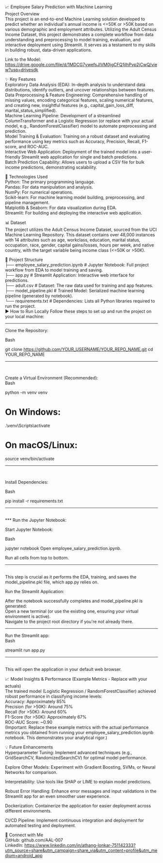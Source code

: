 📈 Employee Salary Prediction with Machine Learning
<br>
Project Overview
<br>
This project is an end-to-end Machine Learning solution developed to predict whether an individual's annual income is <=50K or >50K based on various demographic and employment attributes. Utilizing the Adult Census Income Dataset, this project demonstrates a complete workflow from data understanding and preprocessing to model training, evaluation, and interactive deployment using Streamlit. It serves as a testament to my skills in building robust, data-driven applications.


Link to the Model: https://drive.google.com/file/d/1MDCG7ywefsJlVM0jgCFQ1jlhPvp2jCwQ/view?usp=drivesdk


✨ Key Features
<br>
Exploratory Data Analysis (EDA): In-depth analysis to understand data distributions, identify outliers, and uncover relationships between features.
<br>
Data Preprocessing & Feature Engineering: Comprehensive handling of missing values, encoding categorical features, scaling numerical features, and creating new, insightful features (e.g., capital_gain_loss_diff, marital_status_simplified).
<br>
Machine Learning Pipeline: Development of a streamlined ColumnTransformer and a Logistic Regression (or replace with your actual model, e.g., RandomForestClassifier) model to automate preprocessing and prediction.
<br>
Model Training & Evaluation: Training on a robust dataset and evaluating performance using key metrics such as Accuracy, Precision, Recall, F1-score, and ROC-AUC.
<br>
Interactive Web Application: Deployment of the trained model into a user-friendly Streamlit web application for single and batch predictions.
<br>
Batch Prediction Capability: Allows users to upload a CSV file for bulk income predictions, demonstrating scalability.

🚀 Technologies Used
<br>
Python: The primary programming language.
<br>
Pandas: For data manipulation and analysis.
<br>
NumPy: For numerical operations.
<br>
Scikit-learn: For machine learning model building, preprocessing, and pipeline management.
<br>
Matplotlib & Seaborn: For data visualization during EDA.
<br>
Streamlit: For building and deploying the interactive web application.

📊 Dataset
<br>
The project utilizes the Adult Census Income Dataset, sourced from the UCI Machine Learning Repository. This dataset contains over 48,000 instances with 14 attributes such as age, workclass, education, marital status, occupation, race, gender, capital gains/losses, hours per week, and native country, with the target variable being income class (<=50K or >50K).

📂 Project Structure
<br>
├── employee_salary_prediction.ipynb   # Jupyter Notebook: Full project workflow from EDA to model training and saving.
<br>
├── app.py                             # Streamlit Application: Interactive web interface for predictions.
<br>
├── adult.csv                          # Dataset: The raw data used for training and app features.
<br>
├── model_pipeline.pkl                 # Trained Model: Serialized machine learning pipeline (generated by notebook).
<br>
└── requirements.txt                   # Dependencies: Lists all Python libraries required to run the project.
<br>
▶️ How to Run Locally
Follow these steps to set up and run the project on your local machine:
***
Clone the Repository: 

Bash

git clone https://github.com/YOUR_USERNAME/YOUR_REPO_NAME.git
cd YOUR_REPO_NAME
***
<br>

Create a Virtual Environment (Recommended):
<br>
Bash

python -m venv venv
<br>
# On Windows:
.\venv\Scripts\activate
<br>
# On macOS/Linux:
source venv/bin/activate
***
<br>

Install Dependencies:

Bash

pip install -r requirements.txt
***
<br>
***
Run the Jupyter Notebook:

Start Jupyter Notebook:

Bash

jupyter notebook
Open employee_salary_prediction.ipynb.

Run all cells from top to bottom. 
***
<br>
This step is crucial as it performs the EDA, training, and saves the model_pipeline.pkl file, which app.py relies on.

Run the Streamlit Application:

After the notebook successfully completes and model_pipeline.pkl is generated:
<br>
Open a new terminal (or use the existing one, ensuring your virtual environment is active).
<br>
Navigate to the project root directory if you're not already there.
<br>
***
Run the Streamlit app:
<br>
Bash

streamlit run app.py
***
<br>
This will open the application in your default web browser.

📈 Model Insights & Performance (Example Metrics - Replace with your actuals)
<br>
The trained model (Logistic Regression / RandomForestClassifier) achieved robust performance in classifying income levels:
<br>
Accuracy: Approximately 85%
<br>
Precision (for >50K): Around 75%
<br>
Recall (for >50K): Around 60%
<br>
F1-Score (for >50K): Approximately 67%
<br>
ROC-AUC Score: ~0.90
<br>
(Important: Replace these example metrics with the actual performance metrics you obtained from running your employee_salary_prediction.ipynb notebook. This demonstrates your analytical rigor.)

💡 Future Enhancements
<br>
Hyperparameter Tuning: Implement advanced techniques (e.g., GridSearchCV, RandomizedSearchCV) for optimal model performance.

Explore Other Models: Experiment with Gradient Boosting, SVMs, or Neural Networks for comparison.

Interpretability: Use tools like SHAP or LIME to explain model predictions.

Robust Error Handling: Enhance error messages and input validations in the Streamlit app for an even smoother user experience.

Dockerization: Containerize the application for easier deployment across different environments.

CI/CD Pipeline: Implement continuous integration and deployment for automated testing and deployment.

🤝 Connect with Me
<br>
GitHub: github.com/AAL-007
<br>
LinkedIn: https://www.linkedin.com/in/athang-lonkar-751142333?utm_source=share&utm_campaign=share_via&utm_content=profile&utm_medium=android_app
